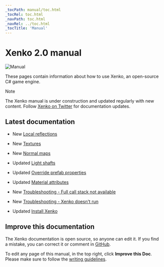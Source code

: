 ```yaml
---
_tocPath: manual/toc.html
_tocRel: toc.html
_navPath: toc.html
_navRel: ../toc.html
_tocTitle: 'Manual'
---
```


# Xenko 2.0 manual

![Manual](get-started/media/get-started.jpg)

These pages contain information about how to use Xenko, an open-source C# game engine.

>[!Note]
>The Xenko manual is under construction and updated regularly with new content. Follow [Xenko on Twitter](https://twitter.com/xenko3d?lang=en) for documentation updates.

## Latest documentation

* <span class="label label-doc-highlight">New</span> [Local reflections](graphics/post-effects/local-reflections.md)

* <span class="label label-doc-highlight">New</span> [Textures](graphics/textures/index.md)

* <span class="label label-doc-highlight">New</span> [Normal maps](graphics/textures/normal-maps.md)

* <span class="label label-doc-highlight">Updated</span> [Light shafts](graphics/lights-and-shadows/light-shafts.md)

* <span class="label label-doc-highlight">Updated</span> [Override prefab properties](game-studio/prefabs/override-prefab-properties.md)

* <span class="label label-doc-highlight">Updated</span> [Material attributes](graphics/materials/material-attributes.md)

* <span class="label label-doc-highlight">New</span> [Troubleshooting - Full call stack not available](troubleshooting/full-call-stack-not-available.md)

* <span class="label label-doc-highlight">New</span> [Troubleshooting - Xenko doesn't run](troubleshooting/xenko-doesnt-run.md)

* <span class="label label-doc-highlight">Updated</span> [Install Xenko](get-started/install-xenko.md)

## Improve this documentation

The Xenko documentation is open source, so anyone can edit it. If you find a mistake, you can correct it or comment in [GitHub](https://github.com/SiliconStudio/xenko-docs).

To edit any page of this manual, in the top right, click **Improve this Doc**. Please make sure to follow the [writing guidelines](https://github.com/SiliconStudio/xenko-docs/blob/master-2.0/GUIDELINES.md).